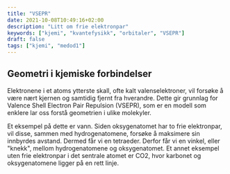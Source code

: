 ```yaml
---
title: "VSEPR"
date: 2021-10-08T10:49:16+02:00
description: "Litt om frie elektronpar"
keywords: ["kjemi", "kvantefysikk", "orbitaler", "VSEPR"]
draft: false
tags: ["kjemi", "medod1"]
---
```


## Geometri i kjemiske forbindelser

Elektronene i et atoms ytterste skall, ofte kalt valenselektroner, vil forsøke å være nært kjernen og samtidig fjernt fra hverandre. Dette gir grunnlag for Valence Shell Electron Pair Repulsion (VSEPR), som er en modell som enklere lar oss forstå geometrien i ulike molekyler.

Et eksempel på dette er vann. Siden oksygenatomet har to frie elektronpar, vil disse, sammen med hydrogenatomene, forsøke å maksimere sin innbyrdes avstand. Dermed får vi en tetraeder. Derfor får vi en vinkel, eller "knekk", mellom hydrogenatomene og oksygenatomet. Et annet eksempel uten frie elektronpar i det sentrale atomet er CO2, hvor karbonet og oksygenatomene ligger på en rett linje. 


